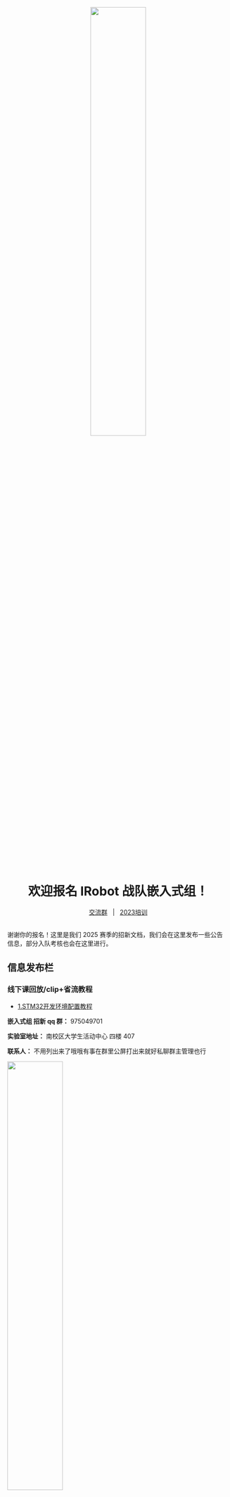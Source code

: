 <p align="center">
    <img width=50% src="assets/p1.png"/>
</p>

<h1 align="center">欢迎报名 IRobot 战队嵌入式组！</h1>

<div align="center">
    <a href="http://qm.qq.com/cgi-bin/qm/qr?_wv=1027&k=2JehDBVI8BBWEfourtdRF60RpF1zjHOV&authKey=EvFODrPUWOLijVFji0AScdjeAl2JCO7ZtpbFKF14VjfpjFyHmIU3e%2FijA%2FvoBc2l&noverify=0&group_code=635535591">交流群</a>
    <span>&nbsp;&nbsp;|&nbsp;&nbsp;</span>
    <a href="https://space.bilibili.com/436391821/channel/collectiondetail?sid=1809229">2023培训</a>
    </br></br>
</div>

谢谢你的报名！这里是我们 2025 赛季的招新文档，我们会在这里发布一些公告信息，部分入队考核也会在这里进行。

## 信息发布栏

### 线下课回放/clip+省流教程

- [1.STM32开发环境配置教程](https://www.bilibili.com/video/BV1YosheaEbs)

**嵌入式组 招新 qq 群：** 975049701

**实验室地址：** 南校区大学生活动中心 四楼 407

**联系人：** 不用列出来了哦哦有事在群里公屏打出来就好私聊群主管理也行

<img width=50% src="assets/p2.jpg"/>

## 关于我们

我们是 IRobot 战队嵌入式组，由对嵌入式编程、电子技术和控制理论感兴趣的同学组成。一个赛场上的机器人**需要拥有躯体、可以行动、会感知决策**，嵌入式组的责任就是搭建电路、编写控制程序，让机器人拥有行动能力。

日常工作主要围绕下面这几项技术开展：

- 单片机开发
- 嵌入式 Linux、ROS
- 控制算法、仿真
- 功率电子设计（电容）
- PCB 设计

在每个赛季的备赛过程中，我们会并行进行开发和研发两条线，既利用已经掌握的技术造出本赛季要上场的机器人，也学习探索新技术，不断进步迭代;

不管你选择帮助我们造车，还是做一些研究性的贡献，嵌入式组都会是一个绝佳的实践平台，提供你作为个人难以获得的资源。

## 入队考核

相信大家一定会在我们的团队里发挥才能，也会在这里结识志同道合的朋友！但为了确保你能胜任我们的工作，完成规则测评之后，还有几项考核任务需要完成；

如果觉得自己的知识有漏洞也不用担心，部分任务的文档里会包含一些参考资料，以便大家学习相关的知识点。希望大家发挥自学能力和信息检索能力，独立完成这些任务。如果遇到自己实在解决不了的问题，可以在群里提问交流。

**考核任务时间与内容进行了更新，请及时查看！**

### 物料清单

[物料清单](tasks\物料清单.md)（队里都有可以借用）

### 任务目录

- [任务零：C 语言基础+Git](tasks/0.prerequisites/README.md)

完成任务零之后，标志着你已经有了开始学习的基础；我们会开设一系列集体线下课，教会你使用我们队内的工作流进行 STM32 开发，**时间和地点在招新群里通知**。

考核进度不受线下课影响，如果有能力，可以先行继续完成下面的任务。下面的任务可以乱序进行。

- [任务一：简单 PCB 绘制](tasks/1.pcb/README.md)

#### 考核1

时间：**_2024年10月1日_**

内容：**_在仓库内提交task0以及task1的文件，即为通过考核1。_**

你应该掌握的：

>**1. C语言基本语法（期末考试要求）。**
>
>**2. 基本PCB绘制，嘉立创eda的使用，白嫖打样。**(PS：如果你对硬件电路很感兴趣可以私聊群主，我们需要做超级电容（功率控制板）的队员)
>
>**3. git、github的基本使用。**

-----

- [任务二：C++/CMake](tasks/2.cpp-buildsystem/README.md)

- ~~任务X：Linux 基本使用/Python/ROS2~~ _没有硬性要求必须现在就完成，但是很建议先学起来，这赛季的新方案技术验证一旦完成，ROS+Linux 的方案会取代 STM32。_

- [任务三：二轴云台](tasks/3.EasyGimbal/README.md)

**接下来的这些任务需要来实验室完成：**

来之前先在[问卷](https://w0ybodqyg7f.feishu.cn/share/base/form/shrcnmOrLiNsDxQ9RQW10x1NaSf)里预约一下你要来的时间，或者在群里问问有没有队员有空，我们会抽人联系你接应一下，防止迷路。

- [任务四：焊接](tasks/4.solder/README.md)

#### 考核2

时间：**_2024年10月31日_**（请尽量提前安排，避免影响期中考试10月29日）

内容：**仓库上传完成task2。制作完成二轴云台、焊接降压板，线下验收。**

你应该掌握的：

>**1. C++语言基本语法、cmake的使用**（请自己寻找资源学习）
>
>**2. stm32的基本知识，如GPIO输入输出，外部中断，定时器，I2C通讯，串口通讯**（我们会上课，不过也建议自己学习，推荐B站[keysking](https://www.bilibili.com/video/BV12v4y1y7uV/?spm_id_from=333.999.0.0&vd_source=a64b22645c4d668d7e5beef523c00772)的教程）
>
>**3. 基本焊接技能**（看视频自学后来实验室焊接，也可以找学长指导）

-----

- [任务五：底盘控制 - 驱动 CAN 总线电机/PID 控制器](tasks/5.chassis/README.md)

- [任务六：云台控制 - 姿态解算/PID 控制器](tasks/5.gimbal/README.md)

- [任务七：整车控制](tasks/6.vehicle/README.md)

#### 考核3（最终考核）

时间：**_2024年11月30日_**

内容：**线下完成整车基本运动控制（请多来实验室）**
附：完成考核三即正式加入IRobot嵌入式组。

你应该掌握的：

>**1. can通讯协议以及pid算法，dji电机的控制**
>
>**2. 陀螺仪的使用，遥控器信息处理，底盘运动解算**
>
>**3. freertos机器人操作系统的认识**
-----

- 任务八：认识裁判系统 - 真·整车控制

- 任务九：和机械组协作

你应该掌握的：

>**1. 对RoboMaster规则的深入了解（官方规则测评）**
>
>**2. 对战场上上场车的整体电控认识**
>
>**3. 与兵种组（主要是机械组）成员合作进行新车的制造**

-----

在完成以上任务之后，你就是一名合格的嵌入式组队员了！进队之后，你就肩负着完成自己负责的任务的责任，尽快和大家熟络起来、尽快对 rm 的比赛规则和比赛生态建立理解、积极完成任务、放开手脚干。

### 考核进度跟踪(**这个现在基本没有参考价值**)

下图显示了你们的进度。信息随时更新，如果你顺利完成了一项任务，那么你的进度条会前进到这一项任务处。***大家按照要求，一个任务用一个文件夹或者一个文件，我是按照你名字文件夹下的目录数量来更新时间轴的***
![alt](assets/task_progress.png)

## 神爹求带

有余力或者有基础的话，一定要尝试一下以下内容！要是你本来就会的话就更好了！

如果你确实对下面这些玩意其中一二驾轻就熟，能胜任这些方面的工作，请务必大胆说出来，你的贡献会对我们有很大帮助 ⬇️⬇️

- 单片机视觉 **【嵌入式】**

  - ESP32-CAM CV

  - OpenMV

  - tflite

- 嵌入式 Linux **【嵌入式】**

  - 内核裁剪

  - 内核模块开发

  - systemd 裁剪

  - 嵌入式瘦客户端

- 深度学习->强化学习 **【控制算法/仿真】**

  - 常用强化学习算法（PPO、DQN...）

  - stable-baseline3, gym 生态

  - Isaac Sim

  - 嵌入式平台模型部署/模型加速

- 软件工程 **【软件/嵌入式】**

  - CI/CD

  - Modern C++

  - 设计模式

- Nav2/MoveIt2/ros2-control 等常用 ROS2 框架 **【控制算法/仿真】**

- 自控原理、最优控制 **【控制算法】**

- 数字信号处理 **【控制算法】**

- 功率电子 **【硬件】**

## 最后：

认真干活虽然重要，也祝你在实验室玩的开心！

![p3](assets/p3.jpg)
